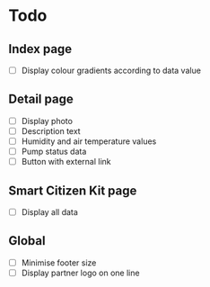 # Todo

## Index page

- [ ] Display colour gradients according to data value

## Detail page

- [ ] Display photo
- [ ] Description text
- [ ] Humidity and air temperature values
- [ ] Pump status data
- [ ] Button with external link

## Smart Citizen Kit page

- [ ] Display all data

## Global

- [ ] Minimise footer size
- [ ] Display partner logo on one line